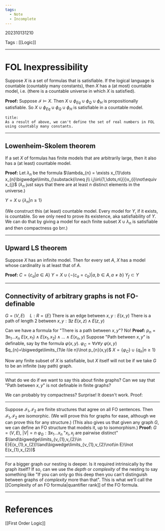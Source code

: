 ```yaml
---
tags:
  - Note
  - Incomplete
---
```

202310131210

Tags : [[Logic]]

---
# FOL Inexpressibility
Suppose $X$ is a set of formulas that is satisfiable. If the logical language is countable (countably many constants), then $X$ has a (at most) countable model, i.e. (there is a countable universe in which $X$ is satisfied).

**Proof:** Suppose $\mathcal{I}\vDash X$. Then $X\cup\phi_{Eq}\cup\phi_{Q}\cup\phi_{H}$ is propositionally satisfiable. So $X\cup\phi_{Eq}\cup\phi_{Q}\cup\phi_{H}$ is satisfiable in a countable model.

```ad-info
title:
As a result of above, we can't define the set of real numbers in FOL using countably many constants.

```

---
## Lowenheim-Skolem theorem
If a set $X$ of formulas has finite models that are arbitrarily large, then it also has a (at least) countable model.

**Proof:** Let $\lambda_{n}$ be the formula $\lambda_{n} = \exists x_{1}\dots x_{n}\bigwedge\limits_{\substack{i\neq j\\ i,j\in\{1,\dots,n\}}}x_{i}\not\equiv x_{j}$
($\lambda_{n}$ just says that there are at least $n$ distinct elements in the universe.)

$Y=X\cup\{\lambda_{n}|n\ge 1\}$

(We construct this (at least) countable model. Every model for $Y$, if it exists, is countable. So we only need to prove its existence, aka satisfiability of $Y$.
We can do that by giving a model for each finite subset $X\cup{\lambda_{n}}$ is satisfiable and then compactness go brr.)

---
## Upward LS theorem
Suppose $X$ has an infinite model. Then for every set $A$, $X$ has a model whose cardinality is at least that of $A$.

**Proof:** $C=\{c_{a}|a\in A\}$
$Y=X\cup\{\lnot(c_{a}=c_{b})|a,b\in A,a\neq b\}$
$Y_{f}\subset Y$

---
## Connectivity of arbitrary graphs is not FO-definable

$G=(V,E)\quad L:R=\{E\}$
There is an edge between $x,y:E(x,y)$
There is a path of length $2$ between $x,y:\exists z\ E(x,z)\land E(z,y)$

Can we have a formula for "There is a path between $x,y$"?
No!
**Proof:** $p_{n}=\exists x_{1}\dots x_{n}\ E(x,x_{1})\land E(x_{1},x_{2})\land\dots\land E(x_{n},y)$
Suppose "Path between $x,y$" is definable, say by the formula $\varphi(x,y)$.
$\varphi_{C}=\forall x\forall y\ \varphi(x,y)$
$q_{n}=\bigwedge\limits_{1\le i\le n}\lnot p_{n}(x,y)$
$X=\{\varphi_{C}\}\cup\{q_{n}|n\ge 1\}$

Now any finite subset of $X$ is satisfiable, but $X$ itself will not be if we take $G$ to be an infinite (say path) graph.

---
What do we do if we want to say this about finite graphs?
Can we say that "Path between $x,y$" is not definable in finite graphs?

We can probably try compactness?
Surprise! It doesn't work.
Proof:

---
Suppose $\mathcal{I}_{1},\mathcal{I}_{2}$ are finite structures that agree on all FO sentences. Then $\mathcal{I}_{1},\mathcal{I}_{2}$ are isomorphic. (We will prove this for graphs for ease, although we can prove this for any structure.)
(This also gives us that given any graph $G$, we can define an FO structure that models it, up to isomorphism.)
**Proof:** $G=(V,E)$, $|V|=n$
$\varphi_{G}:\exists x_{1}\dots x_{n}$ "$x_{i},x_{j}$ are pairwise distinct" $\land\bigwedge\limits_{v_{1},v_{2}\in E}E(x_{1},x_{2})\land\bigwedge\limits_{v_{1},v_{2}\not\in E}\lnot E(x_{1},x_{2})$








---
For a bigger graph our nesting is deeper. Is it required intrinsically by the graph itself? If so, can we use the *depth* or *complexity* of the nesting to say something like "If you can only go this deep then you can't distinguish between graphs of *complexity* more than that".
This is what we'll call the [[Complexity of an FO formula|quantifier rank]] of the FO formula.

---
# References
[[First Order Logic]]